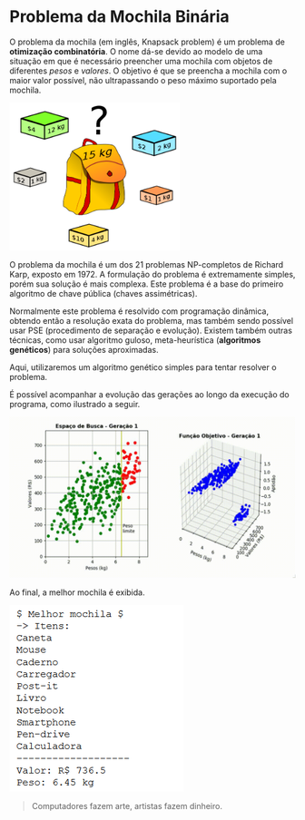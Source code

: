 # Problema da Mochila Binária

O problema da mochila (em inglês, Knapsack problem) é um problema de **otimização combinatória**. O nome dá-se devido ao modelo de uma situação em que é necessário preencher uma mochila com objetos de diferentes _pesos_ e _valores_. O objetivo é que se preencha a mochila com o maior valor possível, não ultrapassando o peso máximo suportado pela mochila.

<img src='imagens/knapsack.png' width='300'>

O problema da mochila é um dos 21 problemas NP-completos de Richard Karp, exposto em 1972. A formulação do problema é extremamente simples, porém sua solução é mais complexa. Este problema é a base do primeiro algoritmo de chave pública (chaves assimétricas).

Normalmente este problema é resolvido com programação dinâmica, obtendo então a resolução exata do problema, mas também sendo possível usar PSE (procedimento de separação e evolução). Existem também outras técnicas, como usar algoritmo guloso, meta-heurística (**algoritmos genéticos**) para soluções aproximadas. 

Aqui, utilizaremos um algoritmo genético simples para tentar resolver o problema.

É possível acompanhar a evolução das gerações ao longo da execução do programa, como ilustrado a seguir.

![Gif das gerações](imagens/gif.GIF)

Ao final, a melhor mochila é exibida.

![Melhor mochila](imagens/best_mochila.PNG)


> Computadores fazem arte, artistas fazem dinheiro.


<!--stackedit_data:
eyJoaXN0b3J5IjpbLTE0MTc2MzU0ODQsLTgzMTg2OTQyOSwtNz
ExODU0MzMxXX0=
-->